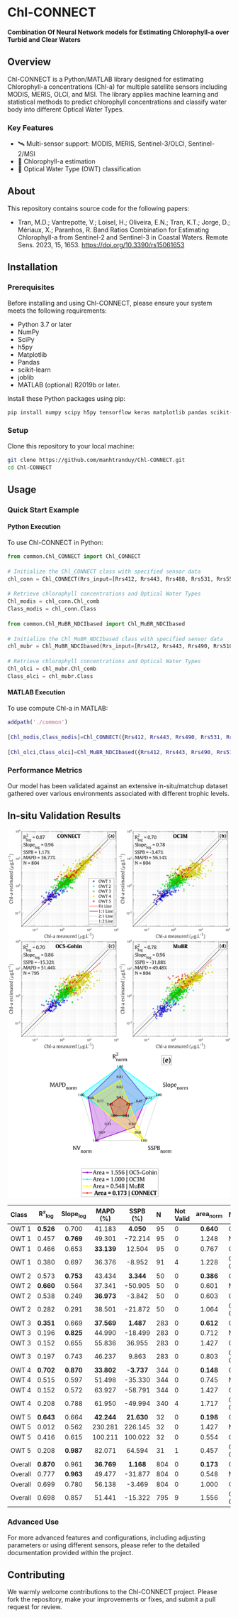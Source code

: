 # Chl-CONNECT
**Combination Of Neural Network models for Estimating Chlorophyll-a over Turbid and Clear Waters**

## Overview
Chl-CONNECT is a Python/MATLAB library designed for estimating Chlorophyll-a concentrations (Chl-a) for multiple satellite sensors including MODIS, MERIS, OLCI, and MSI. 
The library applies machine learning and statistical methods to predict chlorophyll concentrations and classify water body into different Optical Water Types.

### Key Features
- 🛰️ Multi-sensor support: MODIS, MERIS, Sentinel-3/OLCI, Sentinel-2/MSI
- 🤖 Chlorophyll-a estimation
- 🌊 Optical Water Type (OWT) classification


## About
This repository contains source code for the following papers:
* Tran, M.D.; Vantrepotte, V.; Loisel, H.; Oliveira, E.N.; Tran, K.T.; Jorge, D.; Mériaux, X.; Paranhos, R. Band Ratios Combination for Estimating Chlorophyll-a from Sentinel-2 and Sentinel-3 in Coastal Waters. Remote Sens. 2023, 15, 1653. https://doi.org/10.3390/rs15061653

## Installation

### Prerequisites
Before installing and using Chl-CONNECT, please ensure your system meets the following requirements:
- Python 3.7 or later
- NumPy
- SciPy
- h5py
- Matplotlib
- Pandas
- scikit-learn
- joblib
- MATLAB (optional) R2019b or later.

Install these Python packages using pip:
```bash
pip install numpy scipy h5py tensorflow keras matplotlib pandas scikit-learn joblib
```

### Setup
Clone this repository to your local machine:
```bash
git clone https://github.com/manhtranduy/Chl-CONNECT.git
cd Chl-CONNECT
```

## Usage

### Quick Start Example
#### Python Execution
To use Chl-CONNECT in Python:
```python
from common.Chl_CONNECT import Chl_CONNECT

# Initialize the Chl_CONNECT class with specified sensor data
chl_conn = Chl_CONNECT(Rrs_input=[Rrs412, Rrs443, Rrs488, Rrs531, Rrs551, Rrs667, Rrs748], sensor='MODIS')

# Retrieve chlorophyll concentrations and Optical Water Types
Chl_modis = chl_conn.Chl_comb
Class_modis = chl_conn.Class

from common.Chl_MuBR_NDCIbased import Chl_MuBR_NDCIbased

# Initialize the Chl_MuBR_NDCIbased class with specified sensor data
chl_mubr = Chl_MuBR_NDCIbased(Rrs_input=[Rrs412, Rrs443, Rrs490, Rrs510, Rrs560, Rrs665, Rrs709], sensor='OLCI')

# Retrieve chlorophyll concentrations and Optical Water Types
Chl_olci = chl_mubr.Chl_comb
Class_olci = chl_mubr.Class

```

#### MATLAB Execution
To use compute Chl-a in MATLAB:
```matlab
addpath('./common')

[Chl_modis,Class_modis]=Chl_CONNECT({Rrs412, Rrs443, Rrs490, Rrs531, Rrs551, Rrs665, Rrs748},'sensor','modis');

[Chl_olci,Class_olci]=Chl_MuBR_NDCIbased({Rrs412, Rrs443, Rrs490, Rrs510, Rrs560, Rrs665, Rrs709},'sensor','olci');
```

### Performance Metrics
Our model has been validated against an extensive in-situ/matchup dataset gathered over various environments associated with different trophic levels.

## In-situ Validation Results
<p align="center">
  <img src="docs/images/DST_MODIS_benchmark.png" alt="Chlorophyll-a estimation performance on the Test in-situ dataset" width="800">
</p>

| Class   | R²<sub>log</sub> | Slope<sub>log</sub> | MAPD (%)  | SSPB (%)   | N   | Not Valid | area<sub>norm</sub> | Model     |
|:--------|:----------------:|:------------------:|:----------:|:-----------:|:----|:----------|:--------------------:|:----------|
| OWT 1   | **0.526** | 0.700              | 41.183     | **4.050** | 95  | 0         | **0.640** | CONNECT   |
| OWT 1   | 0.457            | **0.769** | 49.301     | -72.214    | 95  | 0         | 1.248                | MuBR      |
| OWT 1   | 0.466            | 0.653              | **33.139** | 12.504     | 95  | 0         | 0.767                | OC3M      |
| OWT 1   | 0.380            | 0.697              | 36.376     | -8.952     | 91  | 4         | 1.228                | OC5-Gohin |
| OWT 2   | 0.573            | **0.753** | 43.434     | **3.344** | 50  | 0         | **0.386** | CONNECT   |
| OWT 2   | **0.660** | 0.564              | 37.341     | -50.905    | 50  | 0         | 0.601                | MuBR      |
| OWT 2   | 0.538            | 0.249              | **36.973** | -3.842     | 50  | 0         | 0.603                | OC3M      |
| OWT 2   | 0.282            | 0.291              | 38.501     | -21.872    | 50  | 0         | 1.064                | OC5-Gohin |
| OWT 3   | **0.351** | 0.669              | **37.569** | **1.487** | 283 | 0         | **0.612** | CONNECT   |
| OWT 3   | 0.196            | **0.825** | 44.990     | -18.499    | 283 | 0         | 0.712                | MuBR      |
| OWT 3   | 0.152            | 0.655              | 55.836     | 36.955     | 283 | 0         | 1.427                | OC3M      |
| OWT 3   | 0.197            | 0.743              | 46.237     | 9.863      | 283 | 0         | 0.803                | OC5-Gohin |
| OWT 4   | **0.702** | **0.870** | **33.802** | **-3.737** | 344 | 0         | **0.148** | CONNECT   |
| OWT 4   | 0.515            | 0.597              | 51.498     | -35.330    | 344 | 0         | 0.745                | MuBR      |
| OWT 4   | 0.152            | 0.572              | 63.927     | -58.791    | 344 | 0         | 1.427                | OC3M      |
| OWT 4   | 0.208            | 0.788              | 61.950     | -49.994    | 340 | 4         | 1.717                | OC5-Gohin |
| OWT 5   | **0.643** | 0.664              | **42.244** | **21.630** | 32  | 0         | **0.198** | CONNECT   |
| OWT 5   | 0.012            | 0.562              | 230.281    | 226.145    | 32  | 0         | 1.427                | MuBR      |
| OWT 5   | 0.416            | 0.615              | 100.211    | 100.022    | 32  | 0         | 0.554                | OC3M      |
| OWT 5   | 0.208            | **0.987** | 82.071     | 64.594     | 31  | 1         | 0.457                | OC5-Gohin |
| Overall | **0.870** | 0.961              | **36.769** | **1.168** | 804 | 0         | **0.173** | CONNECT   |
| Overall | 0.777            | **0.963** | 49.477     | -31.877    | 804 | 0         | 0.548                | MuBR      |
| Overall | 0.699            | 0.780              | 56.138     | -3.469     | 804 | 0         | 1.000                | OC3M      |
| Overall | 0.698            | 0.857              | 51.441     | -15.322    | 795 | 9         | 1.556                | OC5-Gohin |


### Advanced Use
For more advanced features and configurations, including adjusting parameters or using different sensors, please refer to the detailed documentation provided within the project.

## Contributing
We warmly welcome contributions to the Chl-CONNECT project. Please fork the repository, make your improvements or fixes, and submit a pull request for review.
